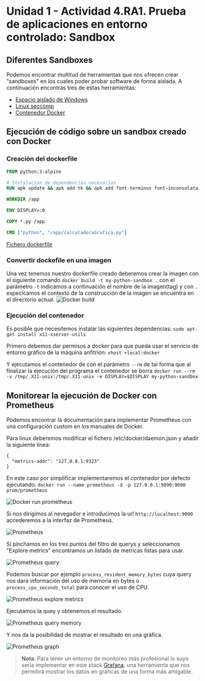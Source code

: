 # Unidad 1 - Actividad 4.RA1. Prueba de aplicaciones en entorno controlado: Sandbox

## Diferentes Sandboxes

Podemos encontrar multitud de herramientas que nos ofrecen crear "sandboxes" en los cuales poder probar software de forma aislada. A continuación encontrás tres de estas herramientas:

- <a href="https://learn.microsoft.com/es-es/windows/security/application-security/application-isolation/windows-sandbox/" target="_blank">Espacio aislado de Windows</a>
- <a href="https://blog.cloudflare.com/sandboxing-in-linux-with-zero-lines-of-code/" target="_blank">Linux seccomp</a>
- <a href="https://medium.com/@alwinraju/how-to-use-docker-to-sandbox-a-python-script-5fba21df481f" target="_blank">Contenedor Docker</a>


## Ejecución de código sobre un sandbox creado con Docker

### Creación del dockerfile

``` dockerfile
FROM python:3-alpine

# Instalación de dependencias necesarias
RUN apk update && apk add tk && apk add font-terminus font-inconsolata font-dejavu font-noto font-noto-cjk font-awesome font-noto-extra

WORKDIR /app

ENV DISPLAY=:0

COPY *.py /app

CMD ["python", "/app/calculadoraGrafica.py"]
```
[Fichero dockerfile](dockerfile)


### Convertir dockefile en una imagen

Una vez tenemos nuestro dockerfile creado deberemos crear la imagen con el siguiente comando `docker build -t my-python-sandbox .` con el parámetro `-t` indicamos a continuación el nombre de la imagen(tag) y con `.` especicamos el contexto de la construcción de la imagen se encuentra en el directorio actual.
![Docker build](images/docker-build.png)


### Ejecución del contenedor
Es posible que necesitemos instalar las siguientes dependencias:
`sudo apt-get install x11-xserver-utils`

Primero debemos dar permisos a docker para que pueda usar el servicio de entorno gráfico de la máquina anfitrión:
`xhost +local:docker`

Y ejecutamos el contenedor de con el parámetro `--rm` de tal forma que al finalizar la ejecución del programa el contenedor se borra  `docker run --rm -v /tmp/.X11-unix:/tmp/.X11-unix -e DISPLAY=$DISPLAY my-python-sandbox`

## Monitorear la ejecución de Docker con Prometheus

Podemos encontrar la documentación para implementar Prometheus con una configuración custom en los <a heref="https://docs.docker.com/engine/daemon/prometheus/" target="_blank">manuales de Docker</a>.

Para linux deberemos modificar el fichero /etc/docker/daemon.json y añadir la siguiente línea:
```
{
  "metrics-addr": "127.0.0.1:9323"
}
```

En este caso por simplificar implementaremos el contenedor por defecto ejecutando: `docker run --name prometheus -d -p 127.0.0.1:9090:9090 prom/prometheus
`

![Docker run prometheus](images/docker-run-prometheus.png)

Si nos dirigimos al nevegador e introducimos la url `http://localhost:9090` accederemos a la interfaz de Prometheus.

![Prometheus](images/prometheus.png)

Si pinchamos en los tres puntos del filtro de querys y seleccionamos "Explore metrics" encontramos un listado de metricas listas para usar.

![Prometheus query](images/prometheus-query.png)

Podemos buscar por ejemplo `process_resident_memory_bytes` cuya query nos dará información del uso de memoria en bytes o `process_cpu_seconds_total` para conocer el uso de CPU.

![Prometheus explore metrics](images/prometheus-explore-metrics.png)

Ejecutamos la quey y obtenemos el resultado.

![Prometheus query memory](images/prometheus-query-memory.png)

Y nos da la posibilidad de mostrar el resultado en una gráfica.

![Prometheus graph](images/prometheus-graph.png)


> **Nota**: 
Para tener un entorno de monitoreo más profesional lo suyo sería implementar en este stack <a href="https://grafana.com/" target="_blank">Grafana</a>, una herramienta que nos permitirá mostrar los datos en gráficas de una forma más amigable.

